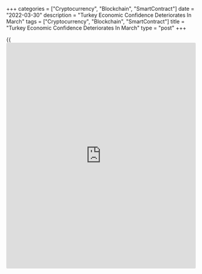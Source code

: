 +++
categories = ["Cryptocurrency", "Blockchain", "SmartContract"]
date = "2022-03-30"
description = "Turkey Economic Confidence Deteriorates In March"
tags = ["Cryptocurrency", "Blockchain", "SmartContract"]
title = "Turkey Economic Confidence Deteriorates In March"
type = "post"
+++

{{<iframe id="large-banner" src="https://www.bounty.group/#slide=22.0" width="100%" height="600" scrolling="no" style="border: 0px solid rgb(216, 221, 230); border-radius: 3px;">}}

Turkey's economic confidence deteriorated in March, survey results from
the Turkish Statistical Institute showed on Wednesday.  
  
The economic sentiment index declined to 95.7 in March from 98.2 in the
previous month. The weakness was driven by the fall in manufacturing,
services, retail trade and construction sectors.

The confidence in manufacturing industry fell 1.6 percent to 108.2 and
the index for services slid 6.2 percent to 111.3.

Similarly, the sentiment index in retail trade dropped 3.1 percent to
116.0 and that in construction fell 2 percent to 81.0.

Only consumer confidence logged an improvement from February. The
corresponding index gained 1.9 percent to 72.5 in March.

For comments and feedback [contact](https://www.playgroundfx.com/contact/): editorial@rtt[news](https://www.letsplayfx.com/blog/forex-news-website/).com

[Economic News][1]

 **What parts of the world are seeing the best (and worst) economic
performances lately? Click[here][2] to check out our [Econ Scorecard][2]
and find out! See up-to-the-moment [ranking](https://www.playgroundfx.com/blog/crypto-exchange-ranking/)s for the best and worst
performers in [GDP][3], [unemployment rate][4], [inflation][5] and much
more.**

   1. www.rtt[news](https://www.letsplayfx.com/blog/forex-news-website/).com/Content/EconomicNews.aspx
   2. www.rtt[news](https://www.letsplayfx.com/blog/forex-news-website/).com/economic-scorecard/world-rank/unemployment-rate/highest-performance.aspx
   3. www.rtt[news](https://www.letsplayfx.com/blog/forex-news-website/).com/economic-scorecard/world-rank/GDP/highest-performance.aspx
   4. www.rtt[news](https://www.letsplayfx.com/blog/forex-news-website/).com/economic-scorecard/world-rank/unemployment-rate/lowest-performance.aspx
   5. www.rtt[news](https://www.letsplayfx.com/blog/forex-news-website/).com/economic-scorecard/world-rank/CPI/highest-performance.aspx